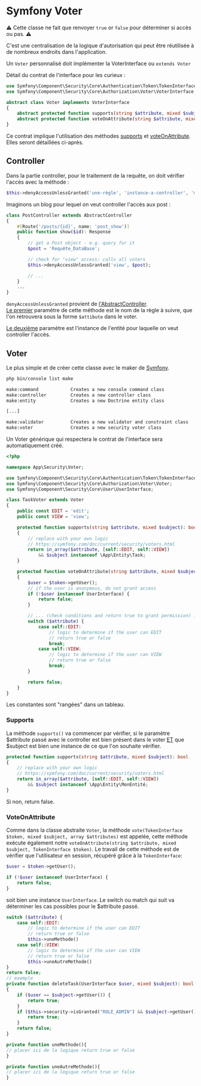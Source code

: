 # Symfony Voter
⚠️ Cette classe ne fait que renvoyer `true` or `false` pour déterminer si accès ou pas. ⚠️

C'est une centralisation de la logique d'autorisation qui peut être
réutilisée à de nombreux endroits dans l'application.

Un `Voter` personnalisé doit implémenter la VoterInterface ou `extends Voter`

Détail du contrat de l'interface pour les curieux :
```php
use Symfony\Component\Security\Core\Authentication\Token\TokenInterface;
use Symfony\Component\Security\Core\Authorization\Voter\VoterInterface;

abstract class Voter implements VoterInterface
{
    abstract protected function supports(string $attribute, mixed $subject): bool;
    abstract protected function voteOnAttribute(string $attribute, mixed $subject, TokenInterface $token): bool;
}
```
Ce contrat implique l'utilisation des méthodes [supports](#supports) et [voteOnAttribute](#voteonattribute).
Elles seront détaillées ci-après.

## Controller
Dans la partie controller, pour le traitement de la requête, on doit vérifier l'accès avec la méthode :
```php
$this->denyAccessUnlessGranted('une-règle', 'instance-a-controller', 'message-de-refus-optionnel.');
```

Imaginons un blog pour lequel on veut controller l'accès aux post :
```php
class PostController extends AbstractController
{
    #[Route('/posts/{id}', name: 'post_show')]
    public function show($id): Response
    {
        // get a Post object - e.g. query for it
        $post = 'Requête_DataBase';

        // check for "view" access: calls all voters
        $this->denyAccessUnlessGranted('view', $post);

        // ...
    }
    ...
}
```
`denyAccessUnlessGranted` provient de [l'AbstractController](https://github.com/symfony/symfony/blob/6.2/src/Symfony/Bundle/FrameworkBundle/Controller/AbstractController.php).  
<u>Le premier</u> paramètre de cette méthode est le nom de la règle à suivre, que l'on retrouvera sous
la forme `$attibute` dans le voter.

<u>Le deuxième</u> paramètre est l'instance de l'entité pour laquelle on veut controller l'accès.

## Voter
Le plus simple et de créer cette classe avec le maker de [Symfony](https://symfony.com/bundles/SymfonyMakerBundle/current/index.html).
```bash
php bin/console list make

make:command            Creates a new console command class
make:controller         Creates a new controller class
make:entity             Creates a new Doctrine entity class

[...]

make:validator          Creates a new validator and constraint class
make:voter              Creates a new security voter class
```
Un Voter générique qui respectera le contrat de l'interface sera automatiquement créé.
```php
<?php

namespace App\Security\Voter;

use Symfony\Component\Security\Core\Authentication\Token\TokenInterface;
use Symfony\Component\Security\Core\Authorization\Voter\Voter;
use Symfony\Component\Security\Core\User\UserInterface;

class TaskVoter extends Voter
{
    public const EDIT = 'edit';
    public const VIEW = 'view';

    protected function supports(string $attribute, mixed $subject): bool
    {
        // replace with your own logic
        // https://symfony.com/doc/current/security/voters.html
        return in_array($attribute, [self::EDIT, self::VIEW])
            && $subject instanceof \App\Entity\Task;
    }

    protected function voteOnAttribute(string $attribute, mixed $subject, TokenInterface $token): bool
    {
        $user = $token->getUser();
        // if the user is anonymous, do not grant access
        if (!$user instanceof UserInterface) {
            return false;
        }

        // ... (check conditions and return true to grant permission) ...
        switch ($attribute) {
            case self::EDIT:
                // logic to determine if the user can EDIT
                // return true or false
                break;
            case self::VIEW:
                // logic to determine if the user can VIEW
                // return true or false
                break;
        }

        return false;
    }
}
```
Les constantes sont "rangées" dans un tableau.
### Supports
La méthode `supports()` va commencer par vérifier, si le paramètre $attribute
passé avec le controller est bien présent dans le voter <u>ET</u> que $subject est bien une instance
de ce que l'on souhaite vérifier.
```php
protected function supports(string $attribute, mixed $subject): bool
{
    // replace with your own logic
    // https://symfony.com/doc/current/security/voters.html
    return in_array($attribute, [self::EDIT, self::VIEW])
        && $subject instanceof \App\Entity\MonEntité;
}
```
Si non, return false.
### VoteOnAttribute
Comme dans la classe abstraite `Voter`, la méthode `vote(TokenInterface $token, mixed $subject, array $attributes)`
est appelée, cette méthode exécute également notre `voteOnAttribute(string $attribute, mixed $subject, TokenInterface $token)`. Le travail de cette méthode est de vérifier que l'utilisateur en session, récupéré
grâce à la `TokenInterface`:
```php
$user = $token->getUser();

if (!$user instanceof UserInterface) {
    return false;
}
```
soit bien une instance `UserInterface`.
Le switch ou match qui suit va déterminer les cas possibles pour le $attribute passé.
```php
switch ($attribute) {
    case self::EDIT:
        // logic to determine if the user can EDIT
        // return true or false
        $this->uneMethode()
    case self::VIEW:
        // logic to determine if the user can VIEW
        // return true or false
        $this->uneAutreMethode()
}
return false;
// exemple
private function deleteTask(UserInterface $user, mixed $subject): bool
{
    if ($user == $subject->getUser()) {
        return true;
    }
    if ($this->security->isGranted("ROLE_ADMIN") && $subject->getUser() == null) {
        return true;
    }
    return false;
}

private function uneMethode(){
// placer ici de la logique return true or false
}

private function uneAutreMethode(){
// placer ici de la logique return true or false
}
```

